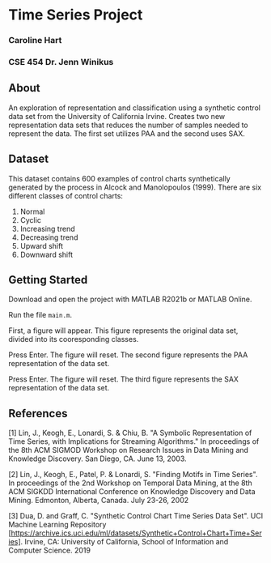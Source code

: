 # Time Series Project
### Caroline Hart
### CSE 454 Dr. Jenn Winikus

## About

An exploration of representation and classification using a synthetic control data set from the University of California Irvine. Creates two new representation data sets that reduces the number of samples needed to represent the data. The first set utilizes PAA and the second uses SAX. 

## Dataset

This dataset contains 600 examples of control charts synthetically generated by the process in Alcock and Manolopoulos (1999). There are six different classes of control charts:

1. Normal
2. Cyclic
3. Increasing trend
4. Decreasing trend
5. Upward shift
6. Downward shift


## Getting Started

Download and open the project with MATLAB R2021b or MATLAB Online.

Run the file `main.m`.

First, a figure will appear. This figure represents the original data set, divided into its cooresponding classes.

Press Enter. The figure will reset. 
The second figure represents the PAA representation of the data set.

Press Enter. The figure will reset. 
The third figure represents the SAX representation of the data set. 



## References
[1]  Lin, J., Keogh, E., Lonardi, S. & Chiu, B. "A Symbolic Representation of Time Series, with Implications for Streaming Algorithms."  In proceedings of the 8th ACM SIGMOD Workshop on Research Issues in Data Mining and  Knowledge Discovery. San Diego, CA. June 13, 2003. 

[2]  Lin, J., Keogh, E., Patel, P. & Lonardi, S. "Finding Motifs in Time Series". In proceedings of the 2nd Workshop on Temporal Data Mining, at the 8th ACM SIGKDD International Conference on Knowledge Discovery and Data Mining. Edmonton, Alberta, Canada. July 23-26, 2002

[3]  Dua, D. and Graff, C. "Synthetic Control Chart Time Series Data Set". UCI Machine Learning Repository [https://archive.ics.uci.edu/ml/datasets/Synthetic+Control+Chart+Time+Series]. Irvine, CA: University of California, School of Information and Computer Science. 2019

